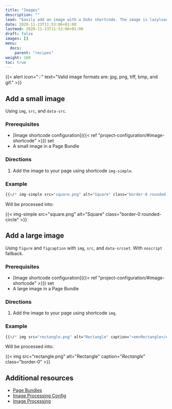 ```yaml
---
title: "Images"
description: ""
lead: "Easily add an image with a Doks shortcode. The image is lazyloaded, blurred up, and responsive."
date: 2020-11-23T11:53:06+01:00
lastmod: 2020-11-23T11:53:06+01:00
draft: false
images: []
menu: 
  docs:
    parent: "recipes"
weight: 160
toc: true
---
```


{{< alert icon="💡" text="Valid image formats are: jpg, png, tiff, bmp, and gif." >}}

## Add a small image

Using `img`, `src`, and `data-src`.

### Prerequisites

- [Image shortcode configuration]({{< ref "project-configuration/#image-shortcode" >}}) set
- A small image in a Page Bundle

### Directions

1. Add the image to your page using shortcode `img-simple`.

### Example

```bash
{{</* img-simple src="square.png" alt="Square" class="border-0 rounded-circle" */>}}
```

Will be processed into:

{{< img-simple src="square.png" alt="Square" class="border-0 rounded-circle" >}}

## Add a large image

Using `figure` and `figcaption` with `img`, `src`, and `data-srcset`. With `noscript` fallback.

### Prerequisites

- [Image shortcode configuration]({{< ref "project-configuration/#image-shortcode" >}}) set
- A large image in a Page Bundle

### Directions

1. Add the image to your page using shortcode `img`.

### Example

```bash
{{</* img src="rectangle.png" alt="Rectangle" caption="<em>Rectangle</em>" class="border-0" */>}}
```

Will be processed into:

{{< img src="rectangle.png" alt="Rectangle" caption="<em>Rectangle</em>" class="border-0" >}}

## Additional resources

- [Page Bundles](https://gohugo.io/content-management/page-bundles/)
- [Image Processing Config](https://gohugo.io/content-management/image-processing/#image-processing-config)
- [Image Processing](https://gohugo.io/content-management/image-processing/)
